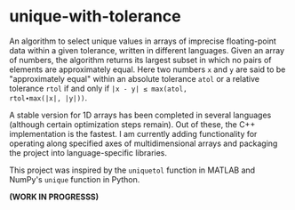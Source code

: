 # unique-with-tolerance

An algorithm to select unique values in arrays of imprecise floating-point data within a given tolerance, written in different languages. Given an array of numbers, the algorithm returns its largest subset in which no pairs of elements are approximately equal. Here two numbers `x` and `y` are said to be "approximately equal" within an absolute tolerance `atol` or a relative tolerance `rtol` if and only if <code>|x - y| &leq; max(atol, rtol&#8729;max(|x|, |y|))</code>.

A stable version for 1D arrays has been completed in several languages (although certain optimization steps remain). Out of these, the C++ implementation is the fastest. I am currently adding functionality for operating along specified axes of multidimensional arrays and packaging the project into language-specific libraries.

This project was inspired by the `uniquetol` function in MATLAB and NumPy's `unique` function in Python.

**(WORK IN PROGRESSS)**
